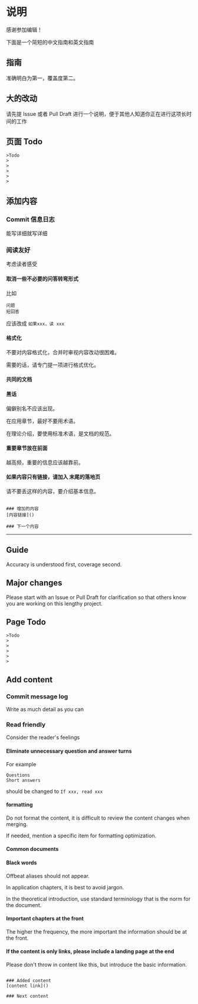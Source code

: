 # 说明

感谢参加编辑！

下面是一个简短的中文指南和英文指南

## 指南

准确明白为第一，覆盖度第二。

## 大的改动

请先提 Issue 或者 Pull Draft 进行一个说明，便于其他人知道你正在进行这项长时间的工作

## 页面 Todo

```
>Todo 
>
>
>
>
>
```

## 添加内容

### Commit 信息日志

能写详细就写详细

### 阅读友好

考虑读者感受

#### 取消一些不必要的问答转弯形式

比如
```
问题
短回答
```
应该改成 ``如果xxx，读 xxx``

#### 格式化

不要对内容格式化，合并时审视内容改动很困难。

需要的话，请专门提一项进行格式优化。

#### 共同的文档

#### 黑话

偏僻别名不应该出现。

在应用章节，最好不要用术语。

在理论介绍，要使用标准术语，是文档的规范。

#### 重要章节放在前面

越高频，重要的信息应该越靠前。

#### 如果内容只有链接，请加入 末尾的落地页

请不要丢这样的内容，要介绍基本信息。

```

### 增加的内容
[内容链接]()

### 下一个内容

```

-------


## Guide

Accuracy is understood first, coverage second.

## Major changes

Please start with an Issue or Pull Draft for clarification so that others know you are working on this lengthy project.

## Page Todo

```
>Todo 
>
>
>
>
>
```

## Add content

### Commit message log

Write as much detail as you can

### Read friendly

Consider the reader's feelings

#### Eliminate unnecessary question and answer turns

For example
```
Questions
Short answers
```
should be changed to ``If xxx, read xxx``

#### formatting

Do not format the content, it is difficult to review the content changes when merging.

If needed, mention a specific item for formatting optimization.

#### Common documents

#### Black words

Offbeat aliases should not appear.

In application chapters, it is best to avoid jargon.

In the theoretical introduction, use standard terminology that is the norm for the document.

#### Important chapters at the front

The higher the frequency, the more important the information should be at the front.

#### If the content is only links, please include a landing page at the end

Please don't throw in content like this, but introduce the basic information.

```

### Added content
[content link]()

### Next content

```

